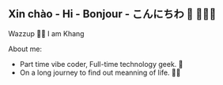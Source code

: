 ## Xin chào - Hi - Bonjour - こんにちわ 👋 💁🏻‍♂️

Wazzup ✌🏼 I am Khang

About me:
- Part time vibe coder, Full-time technology geek. 🦾
- On a long journey to find out meanning of life. 🧘‍♂️
